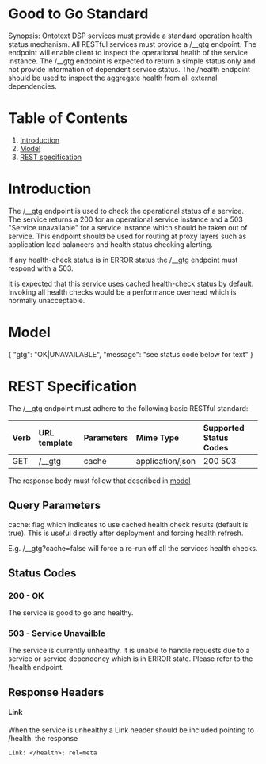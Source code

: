 # Good to Go Standard

Synopsis: Ontotext DSP services must provide a standard operation health status mechanism. All RESTful services must provide a /__gtg endpoint. The endpoint will enable client to inspect the operational health of the service instance. The /__gtg endpoint is expected to return a simple status only and not provide information of dependent service status. The /health endpoint should be used to inspect the aggregate health from all external dependencies.

# Table of Contents

1. [Introduction](#introduction)
2. [Model](#model)
3. [REST specification](#rest_spec)

<a name="introduction"></a>
# Introduction
The /__gtg endpoint is used to check the operational status of a service. The service returns a 200 for an operational service instance and a 503 "Service unavailable" for a service instance which should be taken out of service. This endpoint should be used for routing at proxy layers such as application load balancers and health status checking alerting.

If any health-check status is in ERROR status the /__gtg endpoint must respond with a 503.

It is expected that this service uses cached health-check status by default. Invoking all health checks would be a performance overhead which is normally unacceptable.

<a name="model"></a>
# Model

{ "gtg": "OK|UNAVAILABLE",
  "message": "see status code below for text" }

<a name="rest_spec"></a>
# REST Specification

The /__gtg endpoint must adhere to the following basic RESTful standard:

| Verb              | URL template | Parameters        | Mime Type         | Supported Status Codes |
|:----------------- |:-------------|:------------------|:------------------|:-----------------------|
| GET               | /__gtg       | cache             | application/json  | 200 503                |


The response body must follow that described in [model](#model)

## Query Parameters
cache: flag which indicates to use cached health check results (default is true). This is useful directly after deployment and forcing health refresh. 

E.g. /__gtg?cache=false will force a re-run off all the services health checks.

## Status Codes

### 200 - OK

The service is good to go and healthy.

### 503 - Service Unavailble

The service is currently unhealthy. It is unable to handle requests due to a service or service dependency which is in ERROR state. Please refer to the /health endpoint.

## Response Headers

#### Link
When the service is unhealthy a Link header should be included pointing to /health. the response

```
Link: </health>; rel=meta